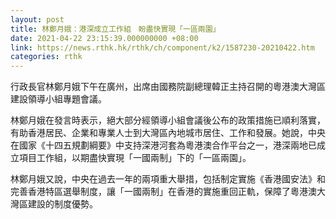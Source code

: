 ```yaml
---
layout: post
title: 林鄭月娥：港深成立工作組　盼盡快實現「一區兩園」
date: 2021-04-22 23:15:39.000000000 +08:00
link: https://news.rthk.hk/rthk/ch/component/k2/1587230-20210422.htm
categories: rthk
---
```


行政長官林鄭月娥下午在廣州，出席由國務院副總理韓正主持召開的粵港澳大灣區建設領導小組專題會議。

林鄭月娥在發言時表示，絕大部分經領導小組會議後公布的政策措施已順利落實，有助香港居民、企業和專業人士到大灣區內地城市居住、工作和發展。她說，中央在國家《十四五規劃綱要》中支持深港河套為粵港澳合作平台之一，港深兩地已成立項目工作組，以期盡快實現「一國兩制」下的「一區兩園」。

林鄭月娥又說，中央在過去一年的兩項重大舉措，包括制定實施《香港國安法》和完善香港特區選舉制度，讓「一國兩制」在香港的實施重回正軌，保障了粵港澳大灣區建設的制度優勢。
